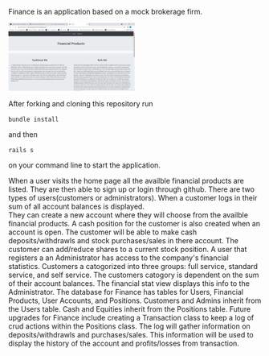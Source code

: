 Finance is an application based on a mock brokerage firm.

[<img src="Finance - Google Chrome 7_9_2021 10_42_24 PM.png" width="50%">](https://www.loom.com/share/ae0cda23948b4d778bfc5806f752f14a)

After forking and cloning this repository run
```
bundle install
```
and then
``` 
rails s
```
on your command line to start the application.

When a user
visits the home page all the availble financial products are listed.  They are then
able to sign up or login through github.  There are two types of
users(customers or administrators).
    When a customer logs in their sum of all account balances is displayed.  
They can create a new account where they will choose from the availble 
financial products.  A cash position for the customer is also created when 
an account is open.  The customer will be able to make cash deposits/withdrawls 
and stock purchases/sales in there account.  The customer can add/reduce shares 
to a current stock position.
    A user that registers a an Administrator has access to the company's 
financial statistics.  Customers a catogorized into three groups: full service,
standard service, and self service. The customers catogory is dependent on
the sum of their account balances.  The financial stat view displays this info
to the Administrator.
    The database for Finance has tables for Users, Financial Products, 
User Accounts, and Positions.  Customers and Admins inherit from the Users
table.  Cash and Equities inherit from the Positions table.
    Future upgrades for Finance include creating a Transaction class to keep
a log of crud actions within the Positions class.  The log will gather information
on deposits/withdrawls and purchases/sales.  This information will be used to 
display the history of the account and profits/losses from transaction.




